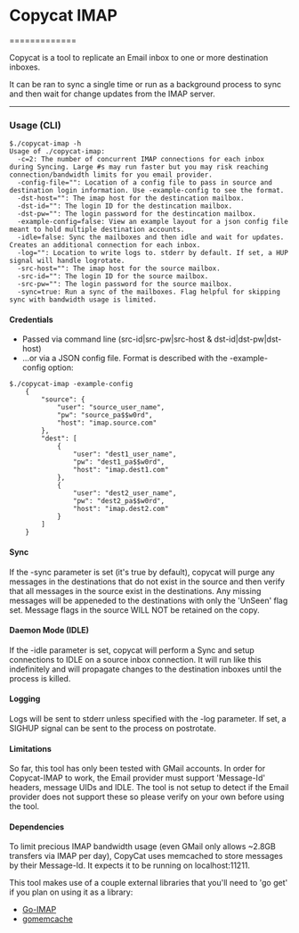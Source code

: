 # Copycat IMAP
=============

Copycat is a tool to replicate an Email inbox to one or more destination inboxes.

It can be ran to sync a single time or run as a background process to sync and then wait for change updates from the IMAP server.

-------

### Usage (CLI)
```shell
$./copycat-imap -h
Usage of ./copycat-imap:
  -c=2: The number of concurrent IMAP connections for each inbox during Syncing. Large #s may run faster but you may risk reaching connection/bandwidth limits for you email provider.
  -config-file="": Location of a config file to pass in source and destination login information. Use -example-config to see the format.
  -dst-host="": The imap host for the destincation mailbox.
  -dst-id="": The login ID for the destincation mailbox.
  -dst-pw="": The login password for the destincation mailbox.
  -example-config=false: View an example layout for a json config file meant to hold multiple destination accounts.
  -idle=false: Sync the mailboxes and then idle and wait for updates. Creates an additional connection for each inbox.
  -log="": Location to write logs to. stderr by default. If set, a HUP signal will handle logrotate.
  -src-host="": The imap host for the source mailbox.
  -src-id="": The login ID for the source mailbox.
  -src-pw="": The login password for the source mailbox.
  -sync=true: Run a sync of the mailboxes. Flag helpful for skipping sync with bandwidth usage is limited.
```

#### Credentials
* Passed via command line (src-id|src-pw|src-host & dst-id|dst-pw|dst-host)
* ...or via a JSON config file. Format is described with the -example-config option:

```shell
$./copycat-imap -example-config
	{
	    "source": {
	        "user": "source_user_name",
	        "pw": "source_pa$$w0rd",
	        "host": "imap.source.com"
	    },
	    "dest": [
	        {
	            "user": "dest1_user_name",
	            "pw": "dest1_pa$$w0rd",
	            "host": "imap.dest1.com"
	        },
	        {
	            "user": "dest2_user_name",
	            "pw": "dest2_pa$$w0rd",
	            "host": "imap.dest2.com"
	        }
	    ]
	}
```

#### Sync
If the -sync parameter is set (it's true by default), copycat will purge any messages in the destinations that do not exist in the source and then verify that all messages in the source exist in the destinations. Any missing messages will be appeneded to the destinations with only the 'UnSeen' flag set. Message flags in the source WILL NOT be retained on the copy.

#### Daemon Mode (IDLE)
If the -idle parameter is set, copycat will perform a Sync and setup connections to IDLE on a source inbox connection. It will run like this indefinitely and will propagate changes to the destination inboxes until the process is killed.

#### Logging
Logs will be sent to stderr unless specified with the -log parameter. If set, a SIGHUP signal can be sent to the process on postrotate.

#### Limitations
So far, this tool has only been tested with GMail accounts. In order for Copycat-IMAP to work, the Email provider must support 'Message-Id' headers, message UIDs and IDLE. The tool is not setup to detect if the Email provider does not support these so please verify on your own before using the tool. 

#### Dependencies
To limit precious IMAP bandwidth usage (even GMail only allows ~2.8GB transfers via IMAP per day), CopyCat uses memcached to store messages by their Message-Id. It expects it to be running on localhost:11211.

This tool makes use of a couple external libraries that you'll need to 'go get' if you plan on using it as a library:

* [Go-IMAP](https://code.google.com/p/go-imap/)
* [gomemcache](https://github.com/bradfitz/gomemcache)
    
    